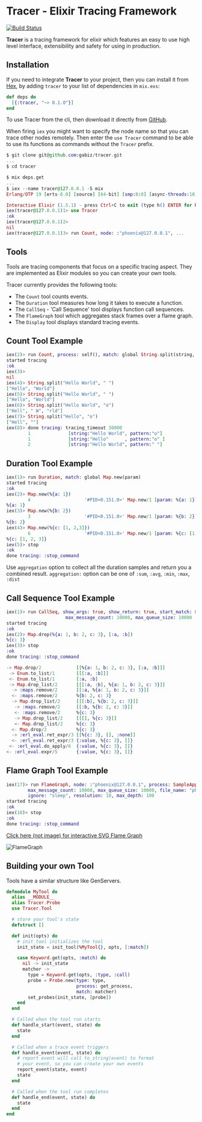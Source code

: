 # Tracer - Elixir Tracing Framework

[![Build Status](https://api.travis-ci.org/gabiz/tracer.svg)](https://travis-ci.org/gabiz/tracer)

**Tracer** is a tracing framework for elixir which features an easy to use high level interface, extensibility and safety for using in production.

## Installation

If you need to integrate **Tracer** to your project, then you can install it from
 [Hex](https://hex.pm/packages/tracer), by adding `tracer` to your list of dependencies in `mix.exs`:

```elixir
def deps do
  [{:tracer, "~> 0.1.0"}]
end
```

To use Tracer from the cli, then download it directly from [GitHub](https://github.com/gabiz/tracer).

When firing `iex` you might want to specify the node name so that you can trace other nodes remotely. Then enter the `use Tracer` command to be able to use its functions as commands without the `Tracer` prefix.

```elixir
$ git clone git@github.com:gabiz/tracer.git
...
$ cd tracer

$ mix deps.get
...
$ iex --name tracer@127.0.0.1 -S mix
Erlang/OTP 19 [erts-8.0] [source] [64-bit] [smp:8:8] [async-threads:10] [hipe] [kernel-poll:false] [dtrace]

Interactive Elixir (1.5.1) - press Ctrl+C to exit (type h() ENTER for help)
iex(tracer@127.0.0.1)1> use Tracer
:ok
iex(tracer@127.0.0.1)2>
nil
iex(tracer@127.0.0.1)3> run Count, node: :"phoenix@127.0.0.1", ...
```

## Tools

Tools are tracing components that focus on a specific tracing aspect. They are implemented as Elixir modules so you can create your own tools.

Tracer currently provides the following tools:
* The `Count` tool counts events.
* The `Duration` tool measures how long it takes to execute a function.
* The `CallSeq` - 'Call Sequence' tool displays function call sequences.
* The `FlameGraph` tool which aggregates stack frames over a flame graph.
* The `Display` tool displays standard tracing events.

## Count Tool Example

```elixir
iex(2)> run Count, process: self(), match: global String.split(string, pattern)
started tracing
:ok
iex(3)>
nil
iex(4)> String.split("Hello World", " ")
["Hello", "World"]
iex(5)> String.split("Hello World", " ")
["Hello", "World"]
iex(6)> String.split("Hello World", "o")
["Hell", " W", "rld"]
iex(7)> String.split("Hello", "o")
["Hell", ""]
iex(8)> done tracing: tracing_timeout 30000
        1              [string:"Hello World", pattern:"o"]
        1              [string:"Hello"      , pattern:"o" ]
        2              [string:"Hello World", pattern:" "]
```

## Duration Tool Example

```elixir
iex(1)> run Duration, match: global Map.new(param)
started tracing
:ok
iex(2)> Map.new(%{a: 1})                          
        4                    '#PID<0.151.0>' Map.new/1 [param: %{a: 1}]
%{a: 1}
iex(3)> Map.new(%{b: 2})                          
        3                    '#PID<0.151.0>' Map.new/1 [param: %{b: 2}]
%{b: 2}
iex(4)> Map.new(%{c: [1, 2,3]})                   
        6                    '#PID<0.151.0>' Map.new/1 [param: %{c: [1, 2, 3]}]
%{c: [1, 2, 3]}
iex(5)> stop
:ok
done tracing: :stop_command
```

Use `aggregation` option to collect all the duration samples and return you a combined result.
`aggregation:` option can be one of `:sum`, `:avg`, `:min`, `:max`, `:dist`

## Call Sequence Tool Example

```elixir
iex(1)> run CallSeq, show_args: true, show_return: true, start_match: &Map.drop/2,
                      max_message_count: 10000, max_queue_size: 10000
started tracing
:ok
iex(2)> Map.drop(%{a: 1, b: 2, c: 3}, [:a, :b])
%{c: 3}                                
iex(3)> stop
:ok                 
done tracing: :stop_command

-> Map.drop/2             [[%{a: 1, b: 2, c: 3}, [:a, :b]]]
 -> Enum.to_list/1        [[[:a, :b]]]
 <- Enum.to_list/1        [:a, :b]
 -> Map.drop_list/2       [[[:a, :b], %{a: 1, b: 2, c: 3}]]
  -> :maps.remove/2       [[:a, %{a: 1, b: 2, c: 3}]]
  <- :maps.remove/2       %{b: 2, c: 3}
  -> Map.drop_list/2      [[[:b], %{b: 2, c: 3}]]
   -> :maps.remove/2      [[:b, %{b: 2, c: 3}]]
   <- :maps.remove/2      %{c: 3}
   -> Map.drop_list/2     [[[], %{c: 3}]]
   <- Map.drop_list/2     %{c: 3}
  <- Map.drop/2           %{c: 3}
  -> :erl_eval.ret_expr/3 [[%{c: 3}, [], :none]]
  <- :erl_eval.ret_expr/3 {:value, %{c: 3}, []}
 <- :erl_eval.do_apply/6  {:value, %{c: 3}, []}
<- :erl_eval.expr/5       {:value, %{c: 3}, []}
```

## Flame Graph Tool Example

```elixir
iex(17)> run FlameGraph, node: :"phoenix@127.0.0.1", process: SampleApp.Endpoint,
        max_message_count: 10000, max_queue_size: 10000, file_name: "phoenix.svg",
        ignore: "sleep", resolution: 10, max_depth: 100
started tracing
:ok
iex(18)> stop
:ok
done tracing: :stop_command
```

[Click here (not image) for interactive SVG Flame Graph](https://s3.amazonaws.com/gapix/flame_graph.svg)

![FlameGraph](https://s3.amazonaws.com/gapix/flame_graph.svg?sanitize=true)

## Building your own Tool

Tools have a similar structure like GenServers.

```elixir
defmodule MyTool do
  alias __MODULE__
  alias Tracer.Probe
  use Tracer.Tool

  # store your tool's state
  defstruct []

  def init(opts) do
    # init_tool initializes the tool
    init_state = init_tool(%MyTool{}, opts, [:match])

    case Keyword.get(opts, :match) do
      nil -> init_state
      matcher ->
        type = Keyword.get(opts, :type, :call)
        probe = Probe.new(type: type,
                          process: get_process,
                          match: matcher)
        set_probes(init_state, [probe])
    end
  end

  # Called when the tool run starts
  def handle_start(event, state) do
    state
  end

  # Called when a trace event triggers
  def handle_event(event, state) do
    # report event will call to_string(event) to format
    # your event, so you can create your own events
    report_event(state, event)
    state
  end

  # Called when the tool run completes
  def handle_end(event, state) do
    state
  end
end
```
